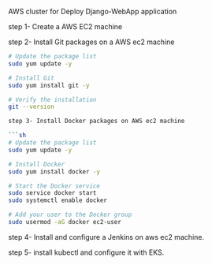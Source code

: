 AWS cluster for Deploy Django-WebApp application

 step 1- Create a AWS EC2 machine

 step 2- Install Git packages on a AWS ec2 machine

 ```sh
 # Update the package list
sudo yum update -y

# Install Git
sudo yum install git -y

# Verify the installation
git --version

 step 3- Install Docker packages on AWS ec2 machine

```sh
# Update the package list
sudo yum update -y

# Install Docker
sudo yum install docker -y

# Start the Docker service
sudo service docker start
sudo systemctl enable docker

# Add your user to the Docker group
sudo usermod -aG docker ec2-user
```

 step 4- Install and configure a Jenkins on aws ec2 machine.

 step 5- install kubectl and configure it with EKS.
